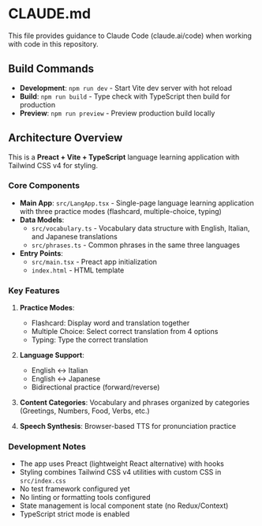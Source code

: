 # CLAUDE.md

This file provides guidance to Claude Code (claude.ai/code) when working with code in this repository.

## Build Commands

- **Development**: `npm run dev` - Start Vite dev server with hot reload
- **Build**: `npm run build` - Type check with TypeScript then build for production
- **Preview**: `npm run preview` - Preview production build locally

## Architecture Overview

This is a **Preact + Vite + TypeScript** language learning application with Tailwind CSS v4 for styling.

### Core Components

- **Main App**: `src/LangApp.tsx` - Single-page language learning application with three practice modes (flashcard, multiple-choice, typing)
- **Data Models**:
  - `src/vocabulary.ts` - Vocabulary data structure with English, Italian, and Japanese translations
  - `src/phrases.ts` - Common phrases in the same three languages
- **Entry Points**:
  - `src/main.tsx` - Preact app initialization
  - `index.html` - HTML template

### Key Features

1. **Practice Modes**:
   - Flashcard: Display word and translation together
   - Multiple Choice: Select correct translation from 4 options
   - Typing: Type the correct translation

2. **Language Support**:
   - English ↔ Italian
   - English ↔ Japanese
   - Bidirectional practice (forward/reverse)

3. **Content Categories**: Vocabulary and phrases organized by categories (Greetings, Numbers, Food, Verbs, etc.)

4. **Speech Synthesis**: Browser-based TTS for pronunciation practice

### Development Notes

- The app uses Preact (lightweight React alternative) with hooks
- Styling combines Tailwind CSS v4 utilities with custom CSS in `src/index.css`
- No test framework configured yet
- No linting or formatting tools configured
- State management is local component state (no Redux/Context)
- TypeScript strict mode is enabled
